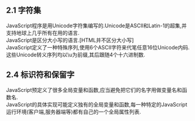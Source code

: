 ## 2.1 字符集   
 JavaScript程序是用Unicode字符集编写的.Unicode是ASCII和Latin-1的超集,并支持地球上几乎所有在用的语言.  
 JavaScript是区分大小写的语言.[HTML并不区分大小写]  
 JavaScript定义了一种特殊序列,使用6个ASCII字符来代笔任意16位Unicode内码.这些Unicode转义序列均以\u为前缀,其后跟随4个十六进制数.  
## 2.4 标识符和保留字   
 JavaScript预定义了很多全局变量和函数,应当避免把它们的名字用做变量名和函数名.  
 JavaScript的具体实现可能定义独有的全局变量和函数,每一种特定的JavaScript运行环境(客户端,服务器端等)都有自己的一个全局属性列表. 
